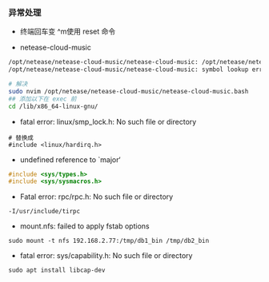 ### 异常处理

- 终端回车变 ^m使用 reset 命令 

- netease-cloud-music 
```sh
/opt/netease/netease-cloud-music/netease-cloud-music: /opt/netease/netease-cloud-music/libs/libselinux.so.1: no version information available (required by /lib/x86_64-linux-gnu/libgio-2.0.so.0)
/opt/netease/netease-cloud-music/netease-cloud-music: symbol lookup error: /lib/x86_64-linux-gnu/libgio-2.0.so.0: undefined symbol: g_module_open_full

# 解决
sudo nvim /opt/netease/netease-cloud-music/netease-cloud-music.bash
## 添加以下在 exec 前
cd /lib/x86_64-linux-gnu/
```

- fatal error: linux/smp_lock.h: No such file or directory
```shell
# 替换成
#include <linux/hardirq.h>
```

- undefined reference to `major‘
```c
#include <sys/types.h>
#include <sys/sysmacros.h>
```

- Fatal error: rpc/rpc.h: No such file or directory
```shell
-I/usr/include/tirpc
```

- mount.nfs: failed to apply fstab options
```shell
sudo mount -t nfs 192.168.2.77:/tmp/db1_bin /tmp/db2_bin
```

- fatal error: sys/capability.h: No such file or directory
```shell
sudo apt install libcap-dev
```
